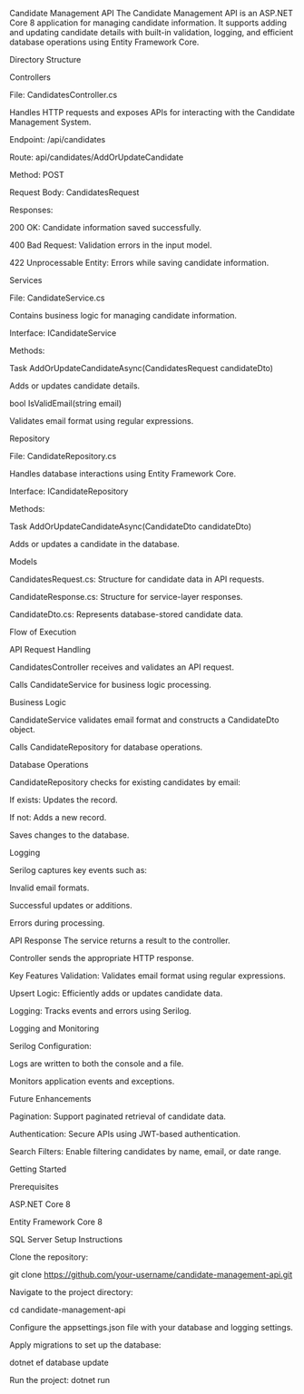 Candidate Management API
The Candidate Management API is an ASP.NET Core 8 application for managing candidate information. It supports adding and updating candidate details with built-in validation, logging, and efficient database operations using Entity Framework Core.

Directory Structure

Controllers

File: CandidatesController.cs

Handles HTTP requests and exposes APIs for interacting with the Candidate Management System.

Endpoint: /api/candidates

Route: api/candidates/AddOrUpdateCandidate

Method: POST

Request Body: CandidatesRequest

Responses:

200 OK: Candidate information saved successfully.

400 Bad Request: Validation errors in the input model.

422 Unprocessable Entity: Errors while saving candidate information.

Services

File: CandidateService.cs

Contains business logic for managing candidate information.

Interface: ICandidateService

Methods:

Task<Result> AddOrUpdateCandidateAsync(CandidatesRequest candidateDto)

Adds or updates candidate details.

bool IsValidEmail(string email)

Validates email format using regular expressions.

Repository

File: CandidateRepository.cs

Handles database interactions using Entity Framework Core.

Interface: ICandidateRepository

Methods:

Task AddOrUpdateCandidateAsync(CandidateDto candidateDto)

Adds or updates a candidate in the database.

Models

CandidatesRequest.cs: Structure for candidate data in API requests.

CandidateResponse.cs: Structure for service-layer responses.

CandidateDto.cs: Represents database-stored candidate data.

Flow of Execution

API Request Handling

CandidatesController receives and validates an API request.

Calls CandidateService for business logic processing.

Business Logic

CandidateService validates email format and constructs a CandidateDto object.

Calls CandidateRepository for database operations.

Database Operations

CandidateRepository checks for existing candidates by email:

If exists: Updates the record.

If not: Adds a new record.

Saves changes to the database.

Logging

Serilog captures key events such as:

Invalid email formats.

Successful updates or additions.

Errors during processing.

API Response
The service returns a result to the controller.

Controller sends the appropriate HTTP response.

Key Features
Validation: Validates email format using regular expressions.

Upsert Logic: Efficiently adds or updates candidate data.

Logging: Tracks events and errors using Serilog.

Logging and Monitoring

Serilog Configuration:

Logs are written to both the console and a file.

Monitors application events and exceptions.

Future Enhancements

Pagination: Support paginated retrieval of candidate data.

Authentication: Secure APIs using JWT-based authentication.

Search Filters: Enable filtering candidates by name, email, or date range.

Getting Started

Prerequisites

ASP.NET Core 8

Entity Framework Core 8

SQL Server
Setup Instructions

Clone the repository:

git clone https://github.com/your-username/candidate-management-api.git

Navigate to the project directory:

cd candidate-management-api

Configure the appsettings.json file with your database and logging settings.

Apply migrations to set up the database:

dotnet ef database update

Run the project:
dotnet run
